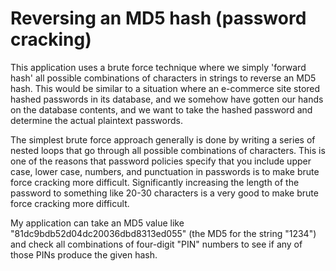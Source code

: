 Reversing an MD5 hash (password cracking)
============================

This application uses a brute force technique where we simply 'forward hash' all possible combinations of characters in strings to reverse an MD5 hash. This would be similar to a situation where an e-commerce site stored hashed passwords in its database, and we somehow have gotten our hands on the database contents, and we want to take the hashed password and determine the actual plaintext passwords.

The simplest brute force approach generally is done by writing a series of nested loops that go through all possible combinations of characters. This is one of the reasons that password policies specify that you include upper case, lower case, numbers, and punctuation in passwords is to make brute force cracking more difficult. Significantly increasing the length of the password to something like 20-30 characters is a very good to make brute force cracking more difficult.

My application can take an MD5 value like "81dc9bdb52d04dc20036dbd8313ed055" (the MD5 for the string "1234") and check all combinations of four-digit "PIN" numbers to see if any of those PINs produce the given hash. 